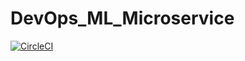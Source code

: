 # DevOps_ML_Microservice
[![CircleCI](https://circleci.com/gh/pgpillai/DevOps_ML_Microservice.svg?style=svg)](https://circleci.com/gh/pgpillai/DevOps_ML_Microservice)
